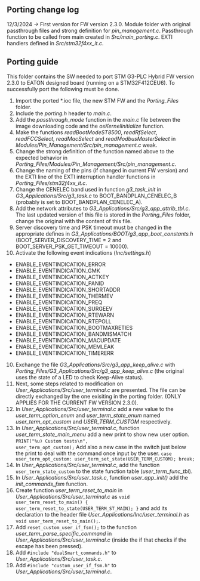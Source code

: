 ## Porting change log ##

12/3/2024 -> First version for FW version 2.3.0. Module folder with original passthrough files and strong definition for *pin_management.c*. Passthrough function to be called from main created in *Src/main_porting.c*. EXTI handlers defined in *Src/stm32f4xx_it.c*.

## Porting guide ##

This folder contains the SW needed to port STM G3-PLC Hybrid FW version 2.3.0 to EATON designed board (running on a STM32F412CEU6).
To successfully port the following must be done.
1. Import the ported *.ioc file, the new STM FW and the *Porting_Files* folder.
2. Include the *porting.h* header to *main.c*.
2. Add the *passthrough_mode* function in the *main.c* file between the image downloading code and the *osKernelInitialize* function.
3. Make the functions *readBootModeST8500*, *readRfSelect*, *readFCCSelect*, *readMacSelect* and *readModbusMasterSelect* in *Modules/Pin_Management/Src/pin_management.c* weak.
4. Change the strong definition of the function named above to the expected behavior in *Porting_Files/Modules/Pin_Management/Src/pin_management.c*.
5. Change the naming of the pins (if changed in current FW version) and the EXTI line of the EXTI interruption handler functions in *Porting_Files/stm32f4xx_it.c*.
6. Change the CENELEC band used in function *g3_task_init* in *G3_Applications/Src/g3_task.c* to BOOT_BANDPLAN_CENELEC_B (probably is set to BOOT_BANDPLAN_CENELEC_A).
7. Add the network attributes to *G3_Applications/Src/g3_app_attrib_tbl.c*. The last updated version of this file is stored in the *Porting_Files* folder, change the original with the content of this file.
8. Server discovery time and PSK timeout must be changed in the appropriate defines in *G3_Applications/BOOT/g3_app_boot_constants.h* (BOOT_SERVER_DISCOVERY_TIME = 2 and BOOT_SERVER_PSK_GET_TIMEOUT = 10000).
9. Activate the following event indications (*Inc/settings.h*)
- ENABLE_EVENTINDICATION_ERROR
- ENABLE_EVENTINDICATION_GMK
- ENABLE_EVENTINDICATION_ACTKEY
- ENABLE_EVENTINDICATION_PANID
- ENABLE_EVENTINDICATION_SHORTADDR
- ENABLE_EVENTINDICATION_THERMEV
- ENABLE_EVENTINDICATION_PREQ
- ENABLE_EVENTINDICATION_SURGEEV
- ENABLE_EVENTINDICATION_RTEWARN
- ENABLE_EVENTINDICATION_RTEPOLL
- ENABLE_EVENTINDICATION_BOOTMAXRETIES
- ENABLE_EVENTINDICATION_BANDMISMATCH
- ENABLE_EVENTINDICATION_MACUPDATE
- ENABLE_EVENTINDICATION_MEMLEAK
- ENABLE_EVENTINDICATION_TIMERERR
10. Exchange the file *G3_Applications/Src/g3_app_keep_alive.c* with *Porting_Files/G3_Applications/Src/g3_app_keep_alive.c* (the original uses the state of a LED to check Keep-Alive status).
11. Next, some steps related to modification on *User_Applications/Src/user_terminal.c* are presented. The file can be directly exchanged by the one exisiting in the porting folder. (ONLY APPLIES FOR THE CURRENT FW VERSION 2.3.0).
12. In *User_Applications/Src/user_terminal.c* add a new value to the *user_term_option_enum* and *user_term_state_enum* named *user_term_opt_custom* and *USER_TERM_CUSTOM* respectively.
13. In *User_Applications/Src/user_terminal.c*, function *user_term_state_main_menu* add a new print to show new user option.
`PRINT("%u) Custom tests\n",					user_term_opt_custom);`
Add also a new case in the switch just below the print to deal with the command once input by the user.
`case user_term_opt_custom:
				user_term_set_state(USER_TERM_CUSTOM);
				break;`
14. In *User_Applications/Src/user_terminal.c*, add the function `user_term_state_custom` to the state function table (*user_term_func_tbl*).
15. In *User_Applications/Src/user_task.c*, function *user_app_init()* add the *init_commands_fsm* function.
16. Create function *user_term_reset_to_main* in *User_Applications/Src/user_terminal.c* as
``
void user_term_reset_to_main() {
	user_term_reset_to_state(USER_TERM_ST_MAIN);
}
`` 
and add its declaration to the header file *User_Applications/Inc/user_terminal.h* as `void user_term_reset_to_main();`.
17. Add `reset_custom_user_if_fsm();` to the function *user_term_parse_specific_command* in *User_Applications/Src/user_terminal.c* (inside the if that checks if the escape has been pressed).
18. Add `#include "dualSmart_commands.h"` to *User_Applications/Src/user_task.c*.
19. Add `#include "custom_user_if_fsm.h"` to *User_Applications/Src/user_terminal.c*.